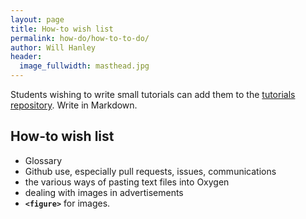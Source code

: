 ```yaml
---
layout: page
title: How-to wish list
permalink: how-do/how-to-to-do/
author: Will Hanley
header:
  image_fullwidth: masthead.jpg
---
```

Students wishing to write small tutorials can add them to the [tutorials repository](https://github.com/dig-eg-gaz/tutorials). Write in Markdown.

## How-to wish list

- Glossary
- Github use, especially pull requests, issues, communications
- the various ways of pasting text files into Oxygen
- dealing with images in advertisements
- **`<figure>`** for images.
